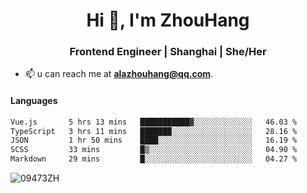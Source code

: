 <h1 align="center">Hi 👋, I'm ZhouHang</h1>

<h3 align="center">Frontend Engineer | Shanghai | She/Her</h3>

- 📫 u can reach me at **alazhouhang@qq.com**.

<h4 align="left">Languages</h4>
<!--START_SECTION:waka-->

```txt
Vue.js       5 hrs 13 mins   ███████████▓░░░░░░░░░░░░░   46.03 %
TypeScript   3 hrs 11 mins   ███████░░░░░░░░░░░░░░░░░░   28.16 %
JSON         1 hr 50 mins    ████░░░░░░░░░░░░░░░░░░░░░   16.19 %
SCSS         33 mins         █▒░░░░░░░░░░░░░░░░░░░░░░░   04.90 %
Markdown     29 mins         █░░░░░░░░░░░░░░░░░░░░░░░░   04.27 %
```

<!--END_SECTION:waka-->

<p align="left"> <img src=https://github-readme-stats.vercel.app/api?username=09473ZH&show_icons=true alt=09473ZH /> </p>
